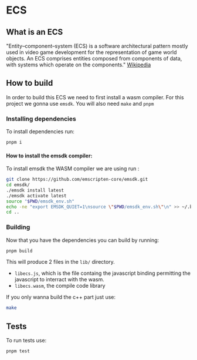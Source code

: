 # ECS

## What is an ECS

"Entity–component–system (ECS) is a software architectural pattern mostly used in video game development for the representation of game world objects. An ECS comprises entities composed from components of data, with systems which operate on the components."
[Wikipedia](https://en.wikipedia.org/wiki/Entity_component_system)

## How to build

In order to build this ECS we need to first install a wasm compiler. For this project we gonna use `emsdk`.
You will also need `make` and `pnpm`

### Installing dependencies

To install dependencies run:

```sh
pnpm i
```

#### How to install the emsdk compiler:

To install emsdk the WASM compiler we are using run :

```sh
git clone https://github.com/emscripten-core/emsdk.git
cd emsdk/
./emsdk install latest
./emsdk activate latest
source "$PWD/emsdk_env.sh"
echo -ne "export EMSDK_QUIET=1\nsource \"$PWD/emsdk_env.sh\"\n" >> ~/.bashrc
cd ..
```

### Building

Now that you have the dependencies you can build by running:

```sh
pnpm build
```

This will produce 2 files in the `lib/` directory.

- `libecs.js`, which is the file containg the javascript binding permitting the javascript to interract with the wasm.
- `libecs.wasm`, the compile code library

If you only wanna build the c++ part just use:

```sh
make
```

## Tests

To run tests use:

```sh
pnpm test
```
